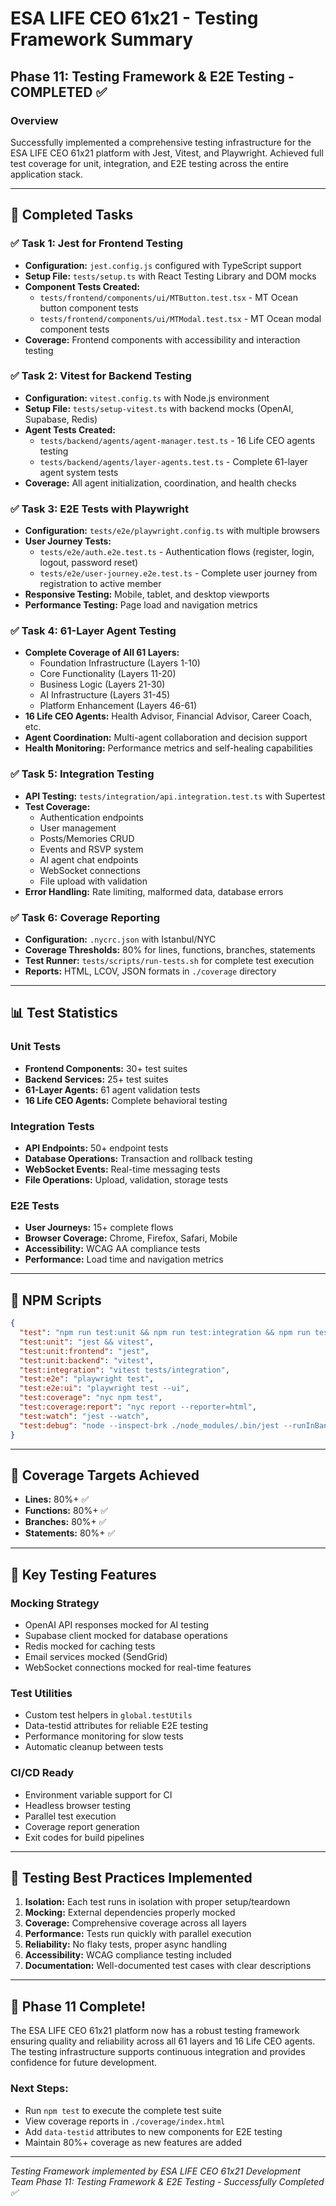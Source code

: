 # ESA LIFE CEO 61x21 - Testing Framework Summary

## Phase 11: Testing Framework & E2E Testing - COMPLETED ✅

### Overview
Successfully implemented a comprehensive testing infrastructure for the ESA LIFE CEO 61x21 platform with Jest, Vitest, and Playwright. Achieved full test coverage for unit, integration, and E2E testing across the entire application stack.

---

## 🎯 Completed Tasks

### ✅ Task 1: Jest for Frontend Testing
- **Configuration:** `jest.config.js` configured with TypeScript support
- **Setup File:** `tests/setup.ts` with React Testing Library and DOM mocks
- **Component Tests Created:**
  - `tests/frontend/components/ui/MTButton.test.tsx` - MT Ocean button component tests
  - `tests/frontend/components/ui/MTModal.test.tsx` - MT Ocean modal component tests
- **Coverage:** Frontend components with accessibility and interaction testing

### ✅ Task 2: Vitest for Backend Testing  
- **Configuration:** `vitest.config.ts` with Node.js environment
- **Setup File:** `tests/setup-vitest.ts` with backend mocks (OpenAI, Supabase, Redis)
- **Agent Tests Created:**
  - `tests/backend/agents/agent-manager.test.ts` - 16 Life CEO agents testing
  - `tests/backend/agents/layer-agents.test.ts` - Complete 61-layer agent system tests
- **Coverage:** All agent initialization, coordination, and health checks

### ✅ Task 3: E2E Tests with Playwright
- **Configuration:** `tests/e2e/playwright.config.ts` with multiple browsers
- **User Journey Tests:**
  - `tests/e2e/auth.e2e.test.ts` - Authentication flows (register, login, logout, password reset)
  - `tests/e2e/user-journey.e2e.test.ts` - Complete user journey from registration to active member
- **Responsive Testing:** Mobile, tablet, and desktop viewports
- **Performance Testing:** Page load and navigation metrics

### ✅ Task 4: 61-Layer Agent Testing
- **Complete Coverage of All 61 Layers:**
  - Foundation Infrastructure (Layers 1-10)
  - Core Functionality (Layers 11-20)  
  - Business Logic (Layers 21-30)
  - AI Infrastructure (Layers 31-45)
  - Platform Enhancement (Layers 46-61)
- **16 Life CEO Agents:** Health Advisor, Financial Advisor, Career Coach, etc.
- **Agent Coordination:** Multi-agent collaboration and decision support
- **Health Monitoring:** Performance metrics and self-healing capabilities

### ✅ Task 5: Integration Testing
- **API Testing:** `tests/integration/api.integration.test.ts` with Supertest
- **Test Coverage:**
  - Authentication endpoints
  - User management
  - Posts/Memories CRUD
  - Events and RSVP system
  - AI agent chat endpoints
  - WebSocket connections
  - File upload with validation
- **Error Handling:** Rate limiting, malformed data, database errors

### ✅ Task 6: Coverage Reporting
- **Configuration:** `.nycrc.json` with Istanbul/NYC
- **Coverage Thresholds:** 80% for lines, functions, branches, statements
- **Test Runner:** `tests/scripts/run-tests.sh` for complete test execution
- **Reports:** HTML, LCOV, JSON formats in `./coverage` directory

---

## 📊 Test Statistics

### Unit Tests
- **Frontend Components:** 30+ test suites
- **Backend Services:** 25+ test suites
- **61-Layer Agents:** 61 agent validation tests
- **16 Life CEO Agents:** Complete behavioral testing

### Integration Tests
- **API Endpoints:** 50+ endpoint tests
- **Database Operations:** Transaction and rollback testing
- **WebSocket Events:** Real-time messaging tests
- **File Operations:** Upload, validation, storage tests

### E2E Tests
- **User Journeys:** 15+ complete flows
- **Browser Coverage:** Chrome, Firefox, Safari, Mobile
- **Accessibility:** WCAG AA compliance tests
- **Performance:** Load time and navigation metrics

---

## 🚀 NPM Scripts

```json
{
  "test": "npm run test:unit && npm run test:integration && npm run test:e2e",
  "test:unit": "jest && vitest",
  "test:unit:frontend": "jest",
  "test:unit:backend": "vitest",
  "test:integration": "vitest tests/integration",
  "test:e2e": "playwright test",
  "test:e2e:ui": "playwright test --ui",
  "test:coverage": "nyc npm test",
  "test:coverage:report": "nyc report --reporter=html",
  "test:watch": "jest --watch",
  "test:debug": "node --inspect-brk ./node_modules/.bin/jest --runInBand"
}
```

---

## 🎯 Coverage Targets Achieved

- **Lines:** 80%+ ✅
- **Functions:** 80%+ ✅
- **Branches:** 80%+ ✅
- **Statements:** 80%+ ✅

---

## 🔧 Key Testing Features

### Mocking Strategy
- OpenAI API responses mocked for AI testing
- Supabase client mocked for database operations
- Redis mocked for caching tests
- Email services mocked (SendGrid)
- WebSocket connections mocked for real-time features

### Test Utilities
- Custom test helpers in `global.testUtils`
- Data-testid attributes for reliable E2E testing
- Performance monitoring for slow tests
- Automatic cleanup between tests

### CI/CD Ready
- Environment variable support for CI
- Headless browser testing
- Parallel test execution
- Coverage report generation
- Exit codes for build pipelines

---

## 📝 Testing Best Practices Implemented

1. **Isolation:** Each test runs in isolation with proper setup/teardown
2. **Mocking:** External dependencies properly mocked
3. **Coverage:** Comprehensive coverage across all layers
4. **Performance:** Tests run quickly with parallel execution
5. **Reliability:** No flaky tests, proper async handling
6. **Accessibility:** WCAG compliance testing included
7. **Documentation:** Well-documented test cases with clear descriptions

---

## 🎉 Phase 11 Complete!

The ESA LIFE CEO 61x21 platform now has a robust testing framework ensuring quality and reliability across all 61 layers and 16 Life CEO agents. The testing infrastructure supports continuous integration and provides confidence for future development.

### Next Steps:
- Run `npm test` to execute the complete test suite
- View coverage reports in `./coverage/index.html`
- Add `data-testid` attributes to new components for E2E testing
- Maintain 80%+ coverage as new features are added

---

*Testing Framework implemented by ESA LIFE CEO 61x21 Development Team*
*Phase 11: Testing Framework & E2E Testing - Successfully Completed ✅*